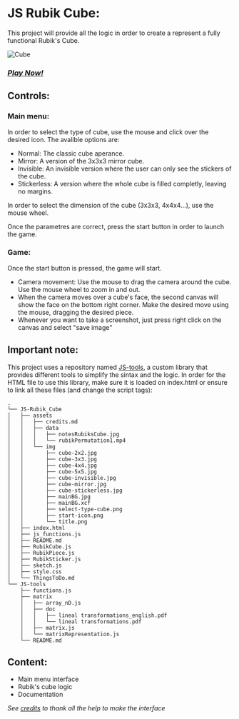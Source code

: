 # JS Rubik Cube:
This project will provide all the logic in order to create a represent a fully functional Rubik's Cube.

![Cube](https://cdn.jsdelivr.net/gh/Jkutkut/JS-Rubik_Cube@master/assets/img/cube-3x3.jpg)

### *[Play Now!](https://jkutkut.memoriadeelefante.com/github/JS-Rubik_Cube/index.html)*

## Controls:

### Main menu:
In order to select the type of cube, use the mouse and click over the desired icon. The avalible options are:

- Normal: The classic cube aperance.
- Mirror: A version of the 3x3x3 mirror cube.
- Invisible: An invisible version where the user can only see the stickers of the cube.
- Stickerless: A version where the whole cube is filled completly, leaving no margins.

In order to select the dimension of the cube (3x3x3, 4x4x4...), use the mouse wheel.

Once the parametres are correct, press the start button in order to launch the game.

### Game:
Once the start button is pressed, the game will start. 
- Camera movement: Use the mouse to drag the camera around the cube. Use the mouse wheel to zoom in and out.
- When the camera moves over a cube's face, the second canvas will show the face on the bottom right corner. Make the desired move using the mouse, dragging the desired piece.
- Whenever you want to take a screenshot, just press right click on the canvas and select "save image" 

## Important note:
This project uses a repository named [JS-tools](https://github.com/Jkutkut/JS-tools), a custom library that provides different tools to simplify the sintax and the logic.
In order for the HTML file to use this library, make sure it is loaded on index.html or ensure to link all these files (and change the script tags):
   
    .
    └── JS-Rubik_Cube
    │   ├── assets
    │   │   ├── credits.md
    │   │   ├── data
    │   │   │   ├── notesRubiksCube.jpg
    │   │   │   └── rubikPermutation1.mp4
    │   │   └── img
    │   │       ├── cube-2x2.jpg
    │   │       ├── cube-3x3.jpg
    │   │       ├── cube-4x4.jpg
    │   │       ├── cube-5x5.jpg
    │   │       ├── cube-invisible.jpg
    │   │       ├── cube-mirror.jpg
    │   │       ├── cube-stickerless.jpg
    │   │       ├── mainBG.jpg
    │   │       ├── mainBG.xcf
    │   │       ├── select-type-cube.png
    │   │       ├── start-icon.png
    │   │       └── title.png
    │   ├── index.html
    │   ├── js_functions.js
    │   ├── README.md
    │   ├── RubikCube.js
    │   ├── RubikPiece.js
    │   ├── RubikSticker.js
    │   ├── sketch.js
    │   ├── style.css
    │   └── ThingsToDo.md
    └── JS-tools
        ├── functions.js
        ├── matrix
        │   ├── array_nD.js
        │   ├── doc
        │   │   ├── lineal transformations_english.pdf
        │   │   └── lineal transformations.pdf
        │   ├── matrix.js
        │   └── matrixRepresentation.js
        └── README.md



## Content:

- Main menu interface
- Rubik's cube logic
- Documentation


*See [credits](https://github.com/Jkutkut/JS-Rubik_Cube/blob/v4.2/assets/credits.md) to thank all the help to make the interface*
